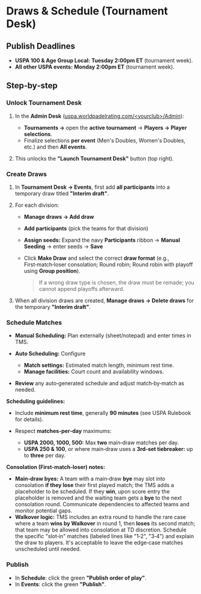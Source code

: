 # Draws & Schedule (Tournament Desk)

## Publish Deadlines

* **USPA 100 & Age Group Local:** **Tuesday 2:00pm ET** (tournament week).
* **All other USPA events:** **Monday 2:00pm ET** (tournament week).

## Step‑by‑step

### Unlock Tournament Desk

1. In the **Admin Desk** ([uspa.worldpadelrating.com/\<yourclub\>/Admin](https://uspa.worldpadelrating.com)):

   * **Tournaments →** open the **active tournament** → **Players → Player selections**.
   * Finalize selections **per event** (Men's Doubles, Women's Doubles, etc.) and then **All events**.
2. This unlocks the **"Launch Tournament Desk"** button (top right).

### Create Draws

1. In **Tournament Desk → Events**, first add **all participants** into a temporary draw titled **"Interim draft"**.
2. For each division:

   * **Manage draws → Add draw**
   * **Add participants** (pick the teams for that division)
   * **Assign seeds:** Expand the navy **Participants** ribbon → **Manual Seeding** → enter seeds → **Save**
   * Click **Make Draw** and select the correct **draw format** (e.g., First‑match‑loser consolation; Round robin; Round robin with playoff using **Group position**).

     > If a wrong draw type is chosen, the draw must be remade; you cannot append playoffs afterward.
3. When all division draws are created, **Manage draws → Delete draws** for the temporary **"Interim draft"**.

### Schedule Matches

* **Manual Scheduling:** Plan externally (sheet/notepad) and enter times in TMS.
* **Auto Scheduling:** Configure

  * **Match settings:** Estimated match length, minimum rest time.
  * **Manage facilities:** Court count and availability windows.
* **Review** any auto‑generated schedule and adjust match‑by‑match as needed.

**Scheduling guidelines:**

* Include **minimum rest time**, generally **90 minutes** (see USPA Rulebook for details).
* Respect **matches‑per‑day** maximums:

  * **USPA 2000, 1000, 500:** Max **two** main‑draw matches per day.
  * **USPA 250 & 100**, or where main‑draw uses a **3rd‑set tiebreaker:** up to **three** per day.

**Consolation (First‑match‑loser) notes:**

* **Main‑draw byes:** A team with a main‑draw **bye** may slot into consolation **if they lose** their first played match; the TMS adds a placeholder to be scheduled. If they **win**, upon score entry the placeholder is removed and the waiting team gets a **bye** to the next consolation round. Communicate dependencies to affected teams and monitor potential gaps.
* **Walkover logic:** TMS includes an extra round to handle the rare case where a team **wins by Walkover** in round 1, then **loses** its second match; that team may be allowed into consolation at TD discretion. Schedule the specific "slot‑in" matches (labeled lines like "1‑2", "3‑4") and explain the draw to players. It's acceptable to leave the edge‑case matches unscheduled until needed.

### Publish

* In **Schedule**: click the green **"Publish order of play"**.
* In **Events**: click the green **"Publish"**.
